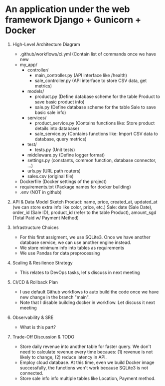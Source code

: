 # An application under the web framework Django + Gunicorn + Docker
1. High-Level Architecture Diagram<br/>
     * .github/workflows/ci.yml (Contain list of commands once we have new 
     * my_app/
       * controller/
         * main_controller.py (API interface like /health)
         * sale_controller.py (API interface to store CSV data, get metrics)
       * models/
         * product.py (Define database scheme for the table Product to save basic product info)
         * sale.py (Define database scheme for the table Sale to save basic sale info)
       * services/
         * product_service.py (Contains functions like: Store product details into database)
         * sale_service.py (Contains functions like: Import CSV data to database, query metrics)
       * test/
         * tests.py (Unit tests)
       * middleware.py (Define logger format)
       * settings.py (constants, common function, database connector, ...)
       * urls.py  (URL path routers)
       * sales.csv (original file)
     * Dockerfile (Docker settings of the project)
     * requirements.txt (Package names for docker building)
     * .env (NOT in github)
   
2. API & Data Model Sketch
   Product: name, price, created_at, updated_at (we can store extra info like color, price, etc.)
   Sale: date (Sale Date), order_id (Sale ID), product_id (refer to the table Product), amount_sgd (Total Paid w/ Payment Method)
3. Infrastructure Choices
   * For this first assigment, we use SQLite3. Once we have another database service, we can use another engine instead.
   * We store minimum info into tables as requirements
   * We use Pandas for data preprocessing
4. Scaling & Resilience Strategy
   * This relates to DevOps tasks, let's discuss in next meeting
5. CI/CD & Rollback Plan
    * I use default Github workflows to auto build the code once we have new change in the branch "main".
    * Note that I disable building docker in workflow. Let discuss it next meeting
6. Observability & SRE
    * What is this part?
7. Trade-Off Discussion & TODO
   * Store daily revenue into another table for faster query. We don't need to calculate revenue every time becaues: (1) revenue is not likely to change, (2) reduce latency in API.
   * Employ cloud database. At this time, even we build Docker image successfully, the functions won't work because SQLite3 is not connected.
   * Store sale info info multiple tables like Location, Payment method.
    
